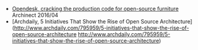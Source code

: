 * [Opendesk, cracking the production code for open-source furniture](http://archinect.com/features/article/149937104/opendesk-cracking-the-production-code-for-open-source-furniture) Archinect 2016/04
* [Archdaily, 5 Initiatives That Show the Rise of Open Source Architecture](http://www.archdaily.com/795959/5-initiatives-that-show-the-rise-of-open-source-architecture http://www.archdaily.com/795959/5-initiatives-that-show-the-rise-of-open-source-architecture)
